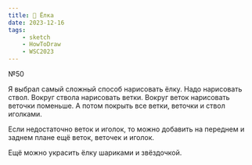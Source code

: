 ```yaml
---
title: 🎄 Ёлка
date: 2023-12-16
tags:
    - sketch
    - HowToDraw
    - WSC2023
---
```


№50

Я выбрал самый сложный способ нарисовать ёлку. Надо нарисовать ствол. Вокруг ствола нарисовать ветки. Вокруг веток нарисовать веточки поменьше. А потом покрыть все ветки, веточки и ствол иголками.

Если недостаточно веток и иголок, то можно добавить на переднем и заднем плане ещё веток, веточек и иголок.

Ещё можно украсить ёлку шариками и звёздочкой.
